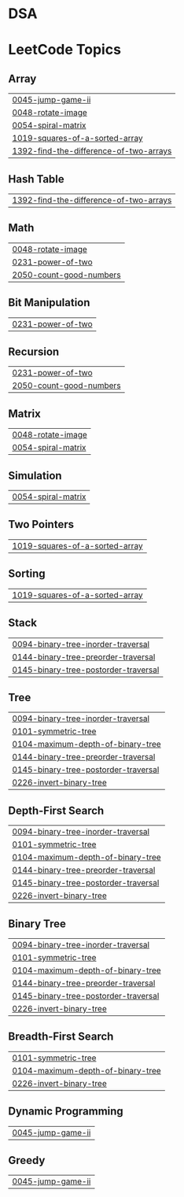 # DSA
<!---LeetCode Topics Start-->
# LeetCode Topics
## Array
|  |
| ------- |
| [0045-jump-game-ii](https://github.com/Suhatasmiya/DSA/tree/master/0045-jump-game-ii) |
| [0048-rotate-image](https://github.com/Suhatasmiya/DSA/tree/master/0048-rotate-image) |
| [0054-spiral-matrix](https://github.com/Suhatasmiya/DSA/tree/master/0054-spiral-matrix) |
| [1019-squares-of-a-sorted-array](https://github.com/Suhatasmiya/DSA/tree/master/1019-squares-of-a-sorted-array) |
| [1392-find-the-difference-of-two-arrays](https://github.com/Suhatasmiya/DSA/tree/master/1392-find-the-difference-of-two-arrays) |
## Hash Table
|  |
| ------- |
| [1392-find-the-difference-of-two-arrays](https://github.com/Suhatasmiya/DSA/tree/master/1392-find-the-difference-of-two-arrays) |
## Math
|  |
| ------- |
| [0048-rotate-image](https://github.com/Suhatasmiya/DSA/tree/master/0048-rotate-image) |
| [0231-power-of-two](https://github.com/Suhatasmiya/DSA/tree/master/0231-power-of-two) |
| [2050-count-good-numbers](https://github.com/Suhatasmiya/DSA/tree/master/2050-count-good-numbers) |
## Bit Manipulation
|  |
| ------- |
| [0231-power-of-two](https://github.com/Suhatasmiya/DSA/tree/master/0231-power-of-two) |
## Recursion
|  |
| ------- |
| [0231-power-of-two](https://github.com/Suhatasmiya/DSA/tree/master/0231-power-of-two) |
| [2050-count-good-numbers](https://github.com/Suhatasmiya/DSA/tree/master/2050-count-good-numbers) |
## Matrix
|  |
| ------- |
| [0048-rotate-image](https://github.com/Suhatasmiya/DSA/tree/master/0048-rotate-image) |
| [0054-spiral-matrix](https://github.com/Suhatasmiya/DSA/tree/master/0054-spiral-matrix) |
## Simulation
|  |
| ------- |
| [0054-spiral-matrix](https://github.com/Suhatasmiya/DSA/tree/master/0054-spiral-matrix) |
## Two Pointers
|  |
| ------- |
| [1019-squares-of-a-sorted-array](https://github.com/Suhatasmiya/DSA/tree/master/1019-squares-of-a-sorted-array) |
## Sorting
|  |
| ------- |
| [1019-squares-of-a-sorted-array](https://github.com/Suhatasmiya/DSA/tree/master/1019-squares-of-a-sorted-array) |
## Stack
|  |
| ------- |
| [0094-binary-tree-inorder-traversal](https://github.com/Suhatasmiya/DSA/tree/master/0094-binary-tree-inorder-traversal) |
| [0144-binary-tree-preorder-traversal](https://github.com/Suhatasmiya/DSA/tree/master/0144-binary-tree-preorder-traversal) |
| [0145-binary-tree-postorder-traversal](https://github.com/Suhatasmiya/DSA/tree/master/0145-binary-tree-postorder-traversal) |
## Tree
|  |
| ------- |
| [0094-binary-tree-inorder-traversal](https://github.com/Suhatasmiya/DSA/tree/master/0094-binary-tree-inorder-traversal) |
| [0101-symmetric-tree](https://github.com/Suhatasmiya/DSA/tree/master/0101-symmetric-tree) |
| [0104-maximum-depth-of-binary-tree](https://github.com/Suhatasmiya/DSA/tree/master/0104-maximum-depth-of-binary-tree) |
| [0144-binary-tree-preorder-traversal](https://github.com/Suhatasmiya/DSA/tree/master/0144-binary-tree-preorder-traversal) |
| [0145-binary-tree-postorder-traversal](https://github.com/Suhatasmiya/DSA/tree/master/0145-binary-tree-postorder-traversal) |
| [0226-invert-binary-tree](https://github.com/Suhatasmiya/DSA/tree/master/0226-invert-binary-tree) |
## Depth-First Search
|  |
| ------- |
| [0094-binary-tree-inorder-traversal](https://github.com/Suhatasmiya/DSA/tree/master/0094-binary-tree-inorder-traversal) |
| [0101-symmetric-tree](https://github.com/Suhatasmiya/DSA/tree/master/0101-symmetric-tree) |
| [0104-maximum-depth-of-binary-tree](https://github.com/Suhatasmiya/DSA/tree/master/0104-maximum-depth-of-binary-tree) |
| [0144-binary-tree-preorder-traversal](https://github.com/Suhatasmiya/DSA/tree/master/0144-binary-tree-preorder-traversal) |
| [0145-binary-tree-postorder-traversal](https://github.com/Suhatasmiya/DSA/tree/master/0145-binary-tree-postorder-traversal) |
| [0226-invert-binary-tree](https://github.com/Suhatasmiya/DSA/tree/master/0226-invert-binary-tree) |
## Binary Tree
|  |
| ------- |
| [0094-binary-tree-inorder-traversal](https://github.com/Suhatasmiya/DSA/tree/master/0094-binary-tree-inorder-traversal) |
| [0101-symmetric-tree](https://github.com/Suhatasmiya/DSA/tree/master/0101-symmetric-tree) |
| [0104-maximum-depth-of-binary-tree](https://github.com/Suhatasmiya/DSA/tree/master/0104-maximum-depth-of-binary-tree) |
| [0144-binary-tree-preorder-traversal](https://github.com/Suhatasmiya/DSA/tree/master/0144-binary-tree-preorder-traversal) |
| [0145-binary-tree-postorder-traversal](https://github.com/Suhatasmiya/DSA/tree/master/0145-binary-tree-postorder-traversal) |
| [0226-invert-binary-tree](https://github.com/Suhatasmiya/DSA/tree/master/0226-invert-binary-tree) |
## Breadth-First Search
|  |
| ------- |
| [0101-symmetric-tree](https://github.com/Suhatasmiya/DSA/tree/master/0101-symmetric-tree) |
| [0104-maximum-depth-of-binary-tree](https://github.com/Suhatasmiya/DSA/tree/master/0104-maximum-depth-of-binary-tree) |
| [0226-invert-binary-tree](https://github.com/Suhatasmiya/DSA/tree/master/0226-invert-binary-tree) |
## Dynamic Programming
|  |
| ------- |
| [0045-jump-game-ii](https://github.com/Suhatasmiya/DSA/tree/master/0045-jump-game-ii) |
## Greedy
|  |
| ------- |
| [0045-jump-game-ii](https://github.com/Suhatasmiya/DSA/tree/master/0045-jump-game-ii) |
<!---LeetCode Topics End-->